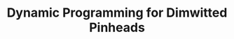 ---
layout: post
title: Dynamic Programming for Dimwitted Pinheads
description: join me on a journey to competency
summary: 
tags: coding learning leetcode CS4CS
---